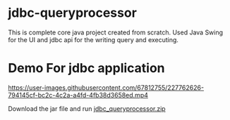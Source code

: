 # jdbc-queryprocessor
This is complete core java project created from scratch. Used Java Swing for the UI and jdbc api for the writing query and executing.

<h1> Demo For jdbc application </h1>

https://user-images.githubusercontent.com/67812755/227762626-794145cf-bc2c-4c2a-a4fd-4fb38d3658ed.mp4


Download the jar file and run
[jdbc_queryprocessor.zip](https://github.com/hrk00007/jdbc-queryprocessor/files/11071031/jdbc_queryprocessor.zip)
